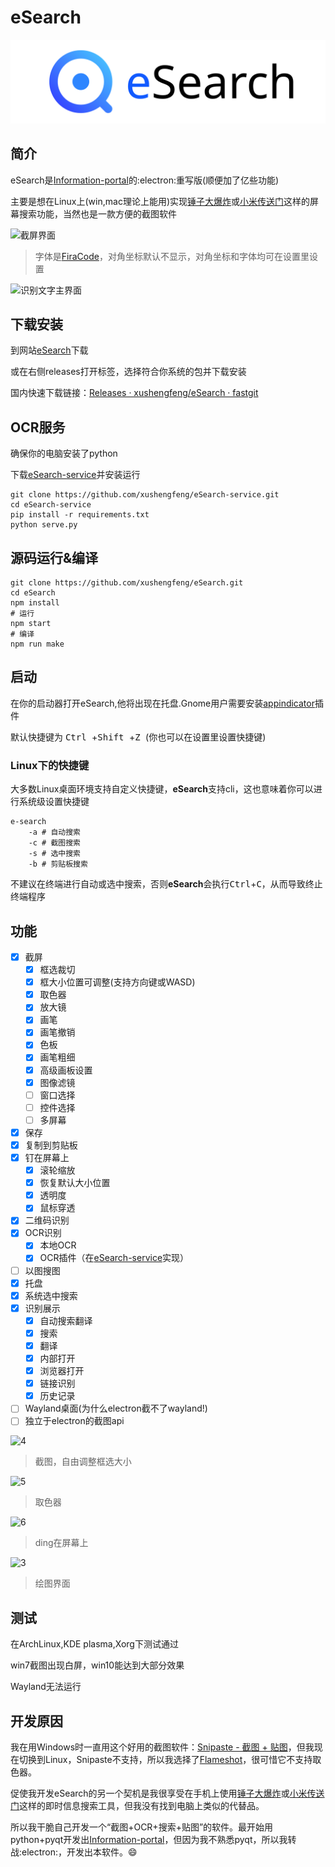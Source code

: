 # eSearch

![LOGO](readme/title_photo.svg)

## 简介

eSearch是[Information-portal](https://github.com/xushengfeng/Information-portal.git)的:electron:重写版(顺便加了亿些功能)

主要是想在Linux上(win,mac理论上能用)实现[锤子大爆炸](https://www.smartisan.com/pr/videos/bigbang-introduction)或[小米传送门](https://www.miui.com/zt/miui9/index.html)这样的屏幕搜索功能，当然也是一款方便的截图软件

![截屏界面](https://raw.fastgit.org/xushengfeng/eSearch-website/master/readme/1.png)

> 字体是[FiraCode](https://github.com/tonsky/FiraCode)，对角坐标默认不显示，对角坐标和字体均可在设置里设置

![识别文字主界面](https://raw.fastgit.org/xushengfeng/eSearch-website/master/readme/2.png)

## 下载安装

到网站[eSearch](https://esearch.vercel.app/#download)下载

或在右侧releases打开标签，选择符合你系统的包并下载安装

国内快速下载链接：[Releases · xushengfeng/eSearch · fastgit](https://hub.fastgit.org/xushengfeng/eSearch/releases)

## OCR服务

确保你的电脑安装了python

下载[eSearch-service](https://github.com/xushengfeng/eSearch-service)并安装运行

```shell
git clone https://github.com/xushengfeng/eSearch-service.git
cd eSearch-service
pip install -r requirements.txt
python serve.py
```

## 源码运行&编译

```shell
git clone https://github.com/xushengfeng/eSearch.git
cd eSearch
npm install
# 运行
npm start
# 编译
npm run make
```

## 启动

在你的启动器打开eSearch,他将出现在托盘.Gnome用户需要安装[appindicator](https://extensions.gnome.org/extension/615/appindicator-support/)插件

默认快捷键为 <kbd>Ctrl </kbd>+<kbd>Shift </kbd>+<kbd>Z </kbd>(你也可以在设置里设置快捷键)

### Linux下的快捷键

大多数Linux桌面环境支持自定义快捷键，**eSearch**支持cli，这也意味着你可以进行系统级设置快捷键

```shell
e-search
	-a # 自动搜索
	-c # 截图搜索
	-s # 选中搜索
	-b # 剪贴板搜索
```

不建议在终端进行自动或选中搜索，否则**eSearch**会执行<kbd>Ctrl</kbd>+<kbd>C</kbd>，从而导致终止终端程序

## 功能

- [x] 截屏
  - [x] 框选裁切
  - [x] 框大小位置可调整(支持方向键或WASD)
  - [x] 取色器
  - [x] 放大镜
  - [x] 画笔
  - [x] 画笔撤销
  - [x] 色板
  - [x] 画笔粗细
  - [x] 高级画板设置
  - [x] 图像滤镜
  - [ ] 窗口选择
  - [ ] 控件选择
  - [ ] 多屏幕
- [x] 保存
- [x] 复制到剪贴板
- [x] 钉在屏幕上
  - [x] 滚轮缩放
  - [x] 恢复默认大小位置
  - [x] 透明度
  - [x] 鼠标穿透
- [x] 二维码识别
- [x] OCR识别
  - [x] 本地OCR
  - [x] OCR插件（在[eSearch-service](https://github.com/xushengfeng/eSearch-service)实现）
- [ ] 以图搜图
- [x] 托盘
- [x] 系统选中搜索
- [x] 识别展示
  - [x] 自动搜索翻译
  - [x] 搜索
  - [x] 翻译
  - [x] 内部打开
  - [x] 浏览器打开
  - [x] 链接识别
  - [x] 历史记录
- [ ] Wayland桌面(为什么electron截不了wayland!)
- [ ] 独立于electron的截图api

![4](https://raw.fastgit.org/xushengfeng/eSearch-website/master/readme/4.gif)

> 截图，自由调整框选大小

![5](https://raw.fastgit.org/xushengfeng/eSearch-website/master/readme/5.gif)

> 取色器

![6](https://raw.fastgit.org/xushengfeng/eSearch-website/master/readme/6.gif)

> ding在屏幕上

![3](https://raw.fastgit.org/xushengfeng/eSearch-website/master/readme/3.png)

> 绘图界面

## 测试

在ArchLinux,KDE plasma,Xorg下测试通过

win7截图出现白屏，win10能达到大部分效果

Wayland无法运行

## 开发原因

我在用Windows时一直用这个好用的截图软件：[Snipaste - 截图 + 贴图](https://zh.snipaste.com/)，但我现在切换到Linux，Snipaste不支持，所以我选择了[Flameshot](https://flameshot.org/)，很可惜它不支持取色器。

促使我开发eSearch的另一个契机是我很享受在手机上使用[锤子大爆炸](https://www.smartisan.com/pr/videos/bigbang-introduction)或[小米传送门](https://www.miui.com/zt/miui9/index.html)这样的即时信息搜索工具，但我没有找到电脑上类似的代替品。

所以我干脆自己开发一个“截图+OCR+搜索+贴图”的软件。最开始用python+pyqt开发出[Information-portal](https://github.com/xushengfeng/Information-portal.git)，但因为我不熟悉pyqt，所以我转战:electron:，开发出本软件。😄

